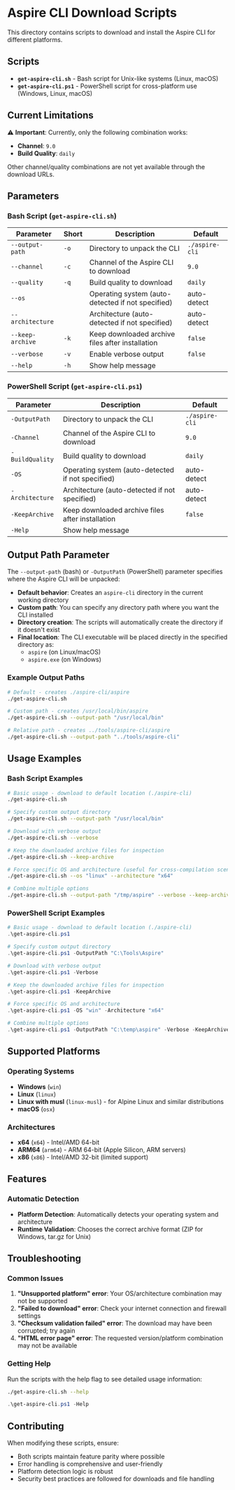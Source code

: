 # Aspire CLI Download Scripts

This directory contains scripts to download and install the Aspire CLI for different platforms.

## Scripts

- **`get-aspire-cli.sh`** - Bash script for Unix-like systems (Linux, macOS)
- **`get-aspire-cli.ps1`** - PowerShell script for cross-platform use (Windows, Linux, macOS)

## Current Limitations

⚠️ **Important**: Currently, only the following combination works:
- **Channel**: `9.0`
- **Build Quality**: `daily`

Other channel/quality combinations are not yet available through the download URLs.

## Parameters

### Bash Script (`get-aspire-cli.sh`)

| Parameter | Short | Description | Default |
|-----------|-------|-------------|---------|
| `--output-path` | `-o` | Directory to unpack the CLI | `./aspire-cli` |
| `--channel` | `-c` | Channel of the Aspire CLI to download | `9.0` |
| `--quality` | `-q` | Build quality to download | `daily` |
| `--os` | | Operating system (auto-detected if not specified) | auto-detect |
| `--architecture` | | Architecture (auto-detected if not specified) | auto-detect |
| `--keep-archive` | `-k` | Keep downloaded archive files after installation | `false` |
| `--verbose` | `-v` | Enable verbose output | `false` |
| `--help` | `-h` | Show help message | |

### PowerShell Script (`get-aspire-cli.ps1`)

| Parameter | Description | Default |
|-----------|-------------|---------|
| `-OutputPath` | Directory to unpack the CLI | `./aspire-cli` |
| `-Channel` | Channel of the Aspire CLI to download | `9.0` |
| `-BuildQuality` | Build quality to download | `daily` |
| `-OS` | Operating system (auto-detected if not specified) | auto-detect |
| `-Architecture` | Architecture (auto-detected if not specified) | auto-detect |
| `-KeepArchive` | Keep downloaded archive files after installation | `false` |
| `-Help` | Show help message | |

## Output Path Parameter

The `--output-path` (bash) or `-OutputPath` (PowerShell) parameter specifies where the Aspire CLI will be unpacked:

- **Default behavior**: Creates an `aspire-cli` directory in the current working directory
- **Custom path**: You can specify any directory path where you want the CLI installed
- **Directory creation**: The scripts will automatically create the directory if it doesn't exist
- **Final location**: The CLI executable will be placed directly in the specified directory as:
  - `aspire` (on Linux/macOS)
  - `aspire.exe` (on Windows)

### Example Output Paths

```bash
# Default - creates ./aspire-cli/aspire
./get-aspire-cli.sh

# Custom path - creates /usr/local/bin/aspire
./get-aspire-cli.sh --output-path "/usr/local/bin"

# Relative path - creates ../tools/aspire-cli/aspire
./get-aspire-cli.sh --output-path "../tools/aspire-cli"
```

## Usage Examples

### Bash Script Examples

```bash
# Basic usage - download to default location (./aspire-cli)
./get-aspire-cli.sh

# Specify custom output directory
./get-aspire-cli.sh --output-path "/usr/local/bin"

# Download with verbose output
./get-aspire-cli.sh --verbose

# Keep the downloaded archive files for inspection
./get-aspire-cli.sh --keep-archive

# Force specific OS and architecture (useful for cross-compilation scenarios)
./get-aspire-cli.sh --os "linux" --architecture "x64"

# Combine multiple options
./get-aspire-cli.sh --output-path "/tmp/aspire" --verbose --keep-archive
```

### PowerShell Script Examples

```powershell
# Basic usage - download to default location (./aspire-cli)
.\get-aspire-cli.ps1

# Specify custom output directory
.\get-aspire-cli.ps1 -OutputPath "C:\Tools\Aspire"

# Download with verbose output
.\get-aspire-cli.ps1 -Verbose

# Keep the downloaded archive files for inspection
.\get-aspire-cli.ps1 -KeepArchive

# Force specific OS and architecture
.\get-aspire-cli.ps1 -OS "win" -Architecture "x64"

# Combine multiple options
.\get-aspire-cli.ps1 -OutputPath "C:\temp\aspire" -Verbose -KeepArchive
```

## Supported Platforms

### Operating Systems
- **Windows** (`win`)
- **Linux** (`linux`)
- **Linux with musl** (`linux-musl`) - for Alpine Linux and similar distributions
- **macOS** (`osx`)

### Architectures
- **x64** (`x64`) - Intel/AMD 64-bit
- **ARM64** (`arm64`) - ARM 64-bit (Apple Silicon, ARM servers)
- **x86** (`x86`) - Intel/AMD 32-bit (limited support)

## Features

### Automatic Detection
- **Platform Detection**: Automatically detects your operating system and architecture
- **Runtime Validation**: Chooses the correct archive format (ZIP for Windows, tar.gz for Unix)

## Troubleshooting

### Common Issues

1. **"Unsupported platform" error**: Your OS/architecture combination may not be supported
2. **"Failed to download" error**: Check your internet connection and firewall settings
3. **"Checksum validation failed" error**: The download may have been corrupted; try again
4. **"HTML error page" error**: The requested version/platform combination may not be available

### Getting Help

Run the scripts with the help flag to see detailed usage information:

```bash
./get-aspire-cli.sh --help
```

```powershell
.\get-aspire-cli.ps1 -Help
```

## Contributing

When modifying these scripts, ensure:
- Both scripts maintain feature parity where possible
- Error handling is comprehensive and user-friendly
- Platform detection logic is robust
- Security best practices are followed for downloads and file handling
